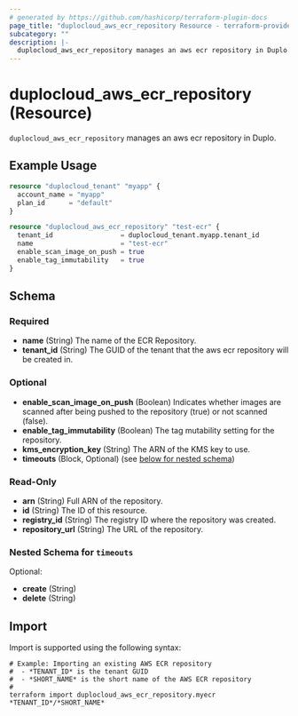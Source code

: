 ```yaml
---
# generated by https://github.com/hashicorp/terraform-plugin-docs
page_title: "duplocloud_aws_ecr_repository Resource - terraform-provider-duplocloud"
subcategory: ""
description: |-
  duplocloud_aws_ecr_repository manages an aws ecr repository in Duplo.
---
```


# duplocloud_aws_ecr_repository (Resource)

`duplocloud_aws_ecr_repository` manages an aws ecr repository in Duplo.

## Example Usage

```terraform
resource "duplocloud_tenant" "myapp" {
  account_name = "myapp"
  plan_id      = "default"
}

resource "duplocloud_aws_ecr_repository" "test-ecr" {
  tenant_id                 = duplocloud_tenant.myapp.tenant_id
  name                      = "test-ecr"
  enable_scan_image_on_push = true
  enable_tag_immutability   = true
}
```

<!-- schema generated by tfplugindocs -->
## Schema

### Required

- **name** (String) The name of the ECR Repository.
- **tenant_id** (String) The GUID of the tenant that the aws ecr repository will be created in.

### Optional

- **enable_scan_image_on_push** (Boolean) Indicates whether images are scanned after being pushed to the repository (true) or not scanned (false).
- **enable_tag_immutability** (Boolean) The tag mutability setting for the repository.
- **kms_encryption_key** (String) The ARN of the KMS key to use.
- **timeouts** (Block, Optional) (see [below for nested schema](#nestedblock--timeouts))

### Read-Only

- **arn** (String) Full ARN of the repository.
- **id** (String) The ID of this resource.
- **registry_id** (String) The registry ID where the repository was created.
- **repository_url** (String) The URL of the repository.

<a id="nestedblock--timeouts"></a>
### Nested Schema for `timeouts`

Optional:

- **create** (String)
- **delete** (String)

## Import

Import is supported using the following syntax:

```shell
# Example: Importing an existing AWS ECR repository
#  - *TENANT_ID* is the tenant GUID
#  - *SHORT_NAME* is the short name of the AWS ECR repository
#
terraform import duplocloud_aws_ecr_repository.myecr *TENANT_ID*/*SHORT_NAME*
```
